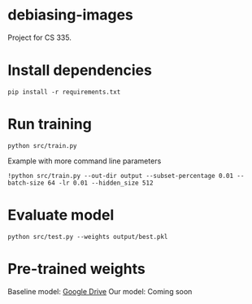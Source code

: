# debiasing-images
Project for CS 335.


# Install dependencies
```
pip install -r requirements.txt
```

# Run training
```
python src/train.py
```

Example with more command line parameters
```
!python src/train.py --out-dir output --subset-percentage 0.01 --batch-size 64 -lr 0.01 --hidden_size 512
```


# Evaluate model
```
python src/test.py --weights output/best.pkl
```

# Pre-trained weights

Baseline model: [Google Drive](https://drive.google.com/file/d/1p-gH5-JYwBkVf7aObgdKWOwHgsBWxyo_/view?usp=sharing)
Our model: Coming soon
